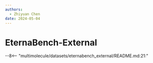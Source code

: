 ```yaml
---
authors:
  - Zhiyuan Chen
date: 2024-05-04
---
```


# EternaBench-External

--8<-- "multimolecule/datasets/eternabench_external/README.md:21:"

